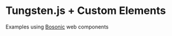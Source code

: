 # Tungsten.js + Custom Elements

Examples using [Bosonic](http://bosonic.github.io/index.html) web components